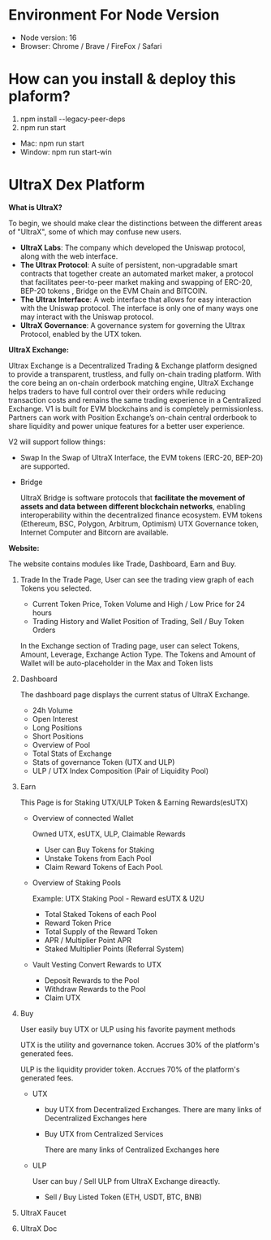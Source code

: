 # Environment For Node Version
- Node version: 16
- Browser: Chrome / Brave / FireFox / Safari
  
# How can you install & deploy this plaform?
1. npm install --legacy-peer-deps
2. npm run start
- Mac: npm run start
- Window: npm run start-win

# UltraX Dex Platform

**What is UltraX?**

To begin, we should make clear the distinctions between the different areas of "UltraX", some of which may confuse new users.

- **UltraX Labs**: The company which developed the Uniswap protocol, along with the web interface.
- **The Ultrax Protocol**: A suite of persistent, non-upgradable smart contracts that together create an automated market maker, a protocol that facilitates peer-to-peer market making and swapping of ERC-20, BEP-20 tokens , Bridge on the EVM Chain and BITCOIN.
- **The Ultrax Interface**: A web interface that allows for easy interaction with the Uniswap protocol. The interface is only one of many ways one may interact with the Uniswap protocol.
- **UltraX Governance**: A governance system for governing the Ultrax Protocol, enabled by the UTX token.

**UItraX Exchange:**

Ultrax Exchange is a Decentralized Trading & Exchange platform designed to provide a transparent, trustless, and fully on-chain trading platform.
With the core being an on-chain orderbook matching engine, UItraX Exchange helps traders to have full control over their orders while reducing transaction costs and remains the same trading experience in a Centralized Exchange.
V1 is built for EVM blockchains and is completely permissionless. Partners can work with Position Exchange’s on-chain central orderbook to share liquidity and power unique features for a better user experience.

V2 will support follow things:

- Swap
In the Swap of UltraX Interface, the EVM tokens (ERC-20, BEP-20) are supported.
- Bridge
    
    UltraX Bridge is software protocols that **facilitate the movement of assets and data between different blockchain networks**, enabling interoperability within the decentralized finance ecosystem. EVM tokens (Ethereum, BSC, Polygon, Arbitrum, Optimism) UTX Governance token, Internet Computer and Bitcorn are available.
    

**Website:**

The website contains modules like Trade, Dashboard, Earn and Buy.

1. Trade
In the Trade Page, User can see the trading view graph of each Tokens you selected.
    - Current Token Price, Token Volume and High / Low Price for 24 hours
    - Trading History and Wallet Position of Trading, Sell / Buy Token Orders
    
    In the Exchange section of Trading page, user can select Tokens, Amount, Leverage, Exchange Action Type.
    The Tokens and Amount of Wallet will be auto-placeholder in the Max and Token lists
    
2. Dashboard
    
    The dashboard page displays the current status of UltraX Exchange.
    
    - 24h Volume
    - Open Interest
    - Long Positions
    - Short Positions
    - Overview of Pool
    - Total Stats of Exchange
    - Stats of governance Token (UTX and ULP)
    - ULP / UTX Index Composition (Pair of Liquidity Pool)
3. Earn
    
    This Page is for Staking UTX/ULP Token & Earning Rewards(esUTX)
    
    - Overview of connected Wallet
        
        Owned UTX, esUTX, ULP, Claimable Rewards
        
        - User can Buy Tokens for Staking
        - Unstake Tokens from Each Pool
        - Claim Reward Tokens of Each Pool.
    - Overview of Staking Pools
        
        Example: UTX Staking Pool - Reward esUTX & U2U
        
        - Total Staked Tokens of each Pool
        - Reward Token Price
        - Total Supply of the Reward Token
        - APR / Multiplier Point APR
        - Staked Multiplier Points (Referral System)
    - Vault Vesting
    Convert Rewards to UTX
        - Deposit Rewards to the Pool
        - Withdraw Rewards to the Pool
        - Claim UTX
4. Buy
    
    User easily buy UTX or ULP using his favorite payment methods
    
    UTX is the utility and governance token. Accrues 30% of the platform's generated fees.
    
    ULP is the liquidity provider token. Accrues 70% of the platform's generated fees.
    
    - UTX
        - buy UTX from Decentralized Exchanges.
        There are many links of Decentralized Exchanges here
        - Buy UTX from Centralized Services
            
            There are many links of Centralized Exchanges here
            
    - ULP
        
        User can buy / Sell ULP from UltraX Exchange direactly.
        
        - Sell / Buy Listed Token (ETH, USDT, BTC, BNB)
5. UltraX Faucet
6. UltraX Doc
